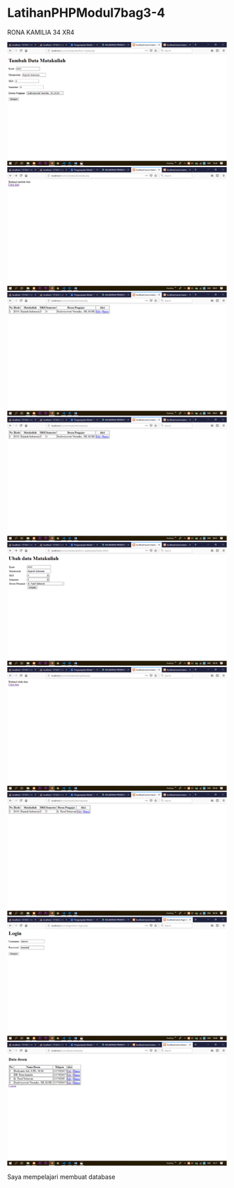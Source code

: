 # LatihanPHPModul7bag3-4
RONA KAMILIA 34 XR4

![alt text](https://github.com/ronakamilia27rpl/LatihanPHPModul7bag3-4/blob/master/tambahData1.png)
![alt text](https://github.com/ronakamilia27rpl/LatihanPHPModul7bag3-4/blob/master/berhasilTambah.png)
![alt text](https://github.com/ronakamilia27rpl/LatihanPHPModul7bag3-4/blob/master/tampilData1.png)
![alt text](https://github.com/ronakamilia27rpl/LatihanPHPModul7bag3-4/blob/master/tampilData1.png)
![alt text](https://github.com/ronakamilia27rpl/LatihanPHPModul7bag3-4/blob/master/ubahData1.png)
![alt text](https://github.com/ronakamilia27rpl/LatihanPHPModul7bag3-4/blob/master/berhasilUbah.png)
![alt text](https://github.com/ronakamilia27rpl/LatihanPHPModul7bag3-4/blob/master/setelahUbahData.png)
![alt text](https://github.com/ronakamilia27rpl/LatihanPHPModul7bag3-4/blob/master/login.png)
![alt text](https://github.com/ronakamilia27rpl/LatihanPHPModul7bag3-4/blob/master/tampilDataDosen.png)


Saya mempelajari membuat database
